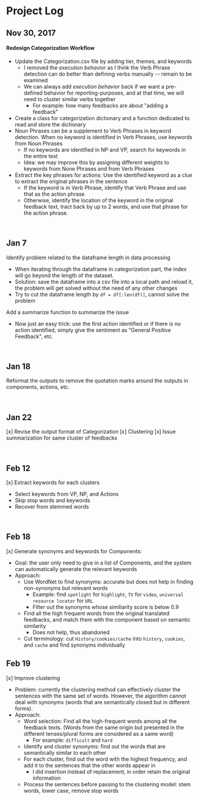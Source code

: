 # Project Log
## Nov 30, 2017
#### Redesign Categorization Workflow

- Update the Categorization.csv file by adding tier, themes, and keywords
    - I removed the *execution behavior* as I think the Verb Phrase detection can 
    do better than defining verbs manually -- remain to be examined
    - We can always add *execution behavior* back if we want a pre-defined 
    behavior for reporting-purposes, and at that time, we will need to cluster 
    similar verbs together
        - For example: how many feedbacks are about "adding a feedback"
- Create a class for categorization dictionary and a function dedicated to 
read and store the dictionary
- Noun Phrases can  be a supplement to Verb Phrases in keyword detection. When 
no keyword is identified in Verb Phrases, use keywords from Noun Phrases
    - If no keywords are identified in NP and VP, search for keywords in the
    entire text
    - Idea: we may improve this by assigning different weights to keywords from
    None Phrases and from Verb Phrases
- Extract the key phrases for actions: Use the identified keyword as a clue to 
extract the original phrases in the sentence
    - If the keyword is in Verb Phrase, identify that Verb Phrase and use that
    as the action phrase
    - Otherwise, identify the location of the keyword in the original feedback
    text, tract back by up to 2 words, and use that phrase for the action phrase.
    
<br>

## Jan 7
Identify problem related to the dataframe length in data processing
- When iterating through the dataframe in categorization part, the index will go beyond the length of the dataset.
- Solution: save the dataframe into a csv file into a local path and reload it, the problem will get solved without 
the need of any other changes
- Try to cut the dataframe length by `df = df[:len(df)]`, cannot solve the problem

Add a summarize function to summarize the issue
- Now just an easy trick: use the first action identified or if there is no action identified, simply give the sentiment
as "General Positive Feedback", etc.

<br>

## Jan 18
Reformat the outputs to remove the quotation marks around the outputs in components, actions, etc.

<br>

## Jan 22
[x] Revise the output format of Categorization
[x] Clustering
[x] Issue summarization for same cluster of feedbacks

<br>

## Feb 12
[x] Extract keywords for each clusters
- Select keywords from VP, NP, and Actions
- Skip stop words and keywords
- Recover from stemmed words

<br>

## Feb 18
[x] Generate synonyms and keywords for Components: 
- Goal: the user only need to give in a list of Components, and the system can automatically generate the relevant keywords
- Approach: 
    - Use WordNet to find synonyms: accurate but does not help in finding non-synonyms but relevant words
        - Example: find `spotlight` for `highlight`, `TV` for `video`, `universal resource locator` for `URL`
        - Filter out the synonyms whose similiarity score is below 0.9
    - Find all the high frequent words from the original translated feedbacks, and match them with the component based on semantic similarity
        - Does not help, thus abandoned 
    - Cut terminology: cut `History/cookies/cache` into `history`, `cookies`, and `cache` and find synonyms individually
    
## Feb 19
[x] Improve clustering
- Problem: currently the clustering method can effectively cluster the sentences with the same set of words. However, 
the algorithm cannot deal with synonyms (words that are semantically closed but in different forms). 
- Approach:
    - Word selection: Find all the high-frequent words among all the feedback texts. 
    (Words from the same origin but presented in the different tenses/plural forms are considered as a same word)
        - For example: `difficult` and `hard`
    - Identify and cluster synonyms: find out the words that are semantically similar to each other
    - For each cluster, find out the word with the highest frequency, and add it to the sentences that the other words appear in
        - I did insertion instead of replacement, in order retain the original information
    - Process the sentences before passing to the clustering model: stem words, lower case, remove stop words 



    